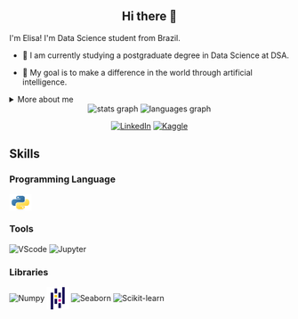 <!--título-->
<h2 align="center"> Hi there 👋 </h2>

<!--Presentation-->
I'm Elisa! I'm Data Science student from Brazil.

- 🌱 I am currently studying a postgraduate degree in Data Science at DSA. 

- 🎯 My goal is to make a difference in the world through artificial intelligence.
  
<!--Dropdown-->
<details>
    <summary> More about me </summary>

- 📚 Bachelor’s degree in Production Engineering from IBMR and currently studying a postgraduate program in Data Science at the Data Science Academy.

- 📈 Over 5 years of experience in the pharmaceutical industry in master data management and data governance.

- 🥊 Passionate about continuous learning and a beginner in martial arts.

</details>

<!--statistic git-->
<div align="center">
  <img src="https://github-readme-stats.vercel.app/api?username=lisaguim&hide_title=false&hide_rank=false&show_icons=true&include_all_commits=true&count_private=true&disable_animations=false&theme=dracula&locale=en&hide_border=false" height="150" alt="stats graph"  />
  <img src="https://github-readme-stats.vercel.app/api/top-langs?username=lisaguim&locale=en&hide_title=false&layout=compact&card_width=320&langs_count=5&theme=dracula&hide_border=false" height="150" alt="languages graph"  />
</div>

<!-- links-->
<div align="center">
    
   [![LinkedIn](https://img.shields.io/badge/LinkedIn-0077B5?style=for-the-badge&logo=linkedin&logoColor=white)](https://www.linkedin.com/in/elisa-guimarães/)
   [![Kaggle](https://img.shields.io/badge/Kaggle-20BEFF?style=for-the-badge&logo=Kaggle&logoColor=white)]([https://www.kaggle.com/variablebee](https://www.kaggle.com/elisaguimares))

</div>

<!-- Skills: Programming Language-->
## Skills
<h3> Programming Language</h3>

<div>
   <img align="center" alt="Python" height="30" width="40" 
src="https://raw.githubusercontent.com/devicons/devicon/master/icons/python/python-original.svg">
</div>


<!-- Skills: Tools-->
<div style="flex-basis: 48%;">
<h3> Tools</h3>
  <img align="center" alt="VScode" height="30" width="40" src="https://cdn.jsdelivr.net/gh/devicons/devicon/icons/vscode/vscode-original.svg">
  <img align="center" alt="Jupyter" height="30" width="40" src="https://cdn.jsdelivr.net/gh/devicons/devicon/icons/jupyter/jupyter-original.svg"/>
</div>

<!-- Skills: Libraries-->
<div style="flex-basis: 48%;">
<h3> Libraries</h3>
    <img align="center" alt="Numpy" height="30" width="40" src="https://cdn.jsdelivr.net/gh/devicons/devicon/icons/numpy/numpy-original.svg">
    <img align="center" alt="Pandas" src="https://raw.githubusercontent.com/devicons/devicon/2ae2a900d2f041da66e950e4d48052658d850630/icons/pandas/pandas-original.svg" alt="pandas" width="40" height="40"/>
    <img align="center" alt="Seaborn" src="https://seaborn.pydata.org/_images/logo-mark-lightbg.svg" alt="seaborn" width="40" height="40"/>
    <img align="center" alt="Scikit-learn" src="https://upload.wikimedia.org/wikipedia/commons/0/05/Scikit_learn_logo_small.svg" alt="scikit_learn" width="40" height="40"/>
</div>


<!--Numpy, Pandas,Seabornd, Matplotlib-->







